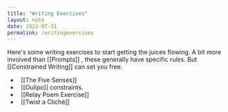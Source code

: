 ```yaml
---
title: "Writing Exercises"
layout: note
date: 2022-07-31
permalink: /writingexercises
---
```

Here's some writing exercises to start getting the juices flowing. A bit more involved than [[Prompts]] , these generally have specific rules. But [[Constrained Writing]] can set you free.

-   [[The Five Senses]]
-   [[Oulipo]] constraints.
-   [[Relay Poem Exercise]]
-   [[Twist a Cliché]]